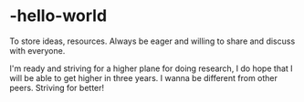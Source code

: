 # -hello-world
To store ideas, resources. Always be eager and willing to share and discuss with everyone.

I'm ready and striving for a higher plane for doing research, I do hope that I will be able to get higher in three years.
I wanna be different from other peers. Striving for better!
